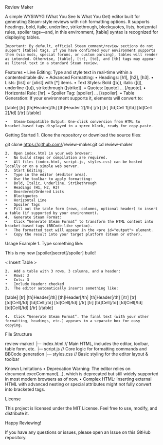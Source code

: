 Review Maker

A simple WYSIWYG (What You See Is What You Get) editor built for generating Steam-style reviews with rich formatting options. It supports headings, bold, italic, underline, strikethrough, blockquotes, lists, horizontal rules, spoiler tags—and, in this environment, [table] syntax is recognized for displaying tables.

	Important: By default, official Steam comment/review sections do not support [table] tags. If you have confirmed your environment supports them (via mods, special forums, or custom parsing), tables will render as intended. Otherwise, [table], [tr], [td], and [th] tags may appear as literal text in a standard Steam review.

Features
	•	Live Editing: Type and style text in real-time within a contenteditable div.
	•	Advanced Formatting:
	•	Headings: [h1], [h2], [h3].
	•	Lists: [list] or [olist] with [*] items.
	•	Text Styles: Bold ([b]), italic ([i]), underline ([u]), strikethrough ([strike]).
	•	Quotes: [quote] ... [/quote].
	•	Horizontal Rule: [hr].
	•	Spoiler Tag: [spoiler] ... [/spoiler].
	•	Table Generation:
If your environment supports it, <table> elements will convert to:

[table]
    [tr]
        [th]Header[/th]
        [th]Header 2[/th]
    [/tr]
    [tr]
        [td]Cell 1[/td]
        [td]Cell 2[/td]
    [/tr]
[/table]


	•	Steam-Compatible Output: One-click conversion from HTML to bracket-based tags displayed in a <pre> block, ready for copy-paste.

Getting Started
	1.	Clone the repository or download the source files:

git clone https://github.com/<your-username>/review-maker.git
cd review-maker


	2.	Open index.html in your web browser:
	•	No build steps or compilation are required.
	•	All files (index.html, script.js, styles.css) can be hosted locally or on a simple web server.
	3.	Start Editing:
	•	Type in the editor (#editor area).
	•	Use the toolbar to apply formatting:
	•	Bold, Italic, Underline, Strikethrough
	•	Headings (H1, H2, H3)
	•	Unordered/Ordered Lists
	•	Blockquotes
	•	Horizontal Line
	•	Spoiler Tags
	•	Fill out the table form (rows, columns, optional header) to insert a table (if supported by your environment).
	4.	Generate Steam Format:
	•	Click “Generate Steam Format” to transform the HTML content into bracket-based tags (BBCode-like syntax).
	•	The formatted text will appear in the <pre id="output"> element.
	•	Copy the result into your target platform (Steam or other).

Usage Example
	1.	Type something like:

This is my new [spoiler]secret[/spoiler] build!

< Insert Table >


	2.	Add a table with 3 rows, 3 columns, and a header:
	•	Rows: 3
	•	Cols: 3
	•	Include Header: checked
	3.	The editor automatically inserts something like:

[table]
    [tr]
        [th]Header[/th]
        [th]Header[/th]
        [th]Header[/th]
    [/tr]
    [tr]
        [td]Cell[/td]
        [td]Cell[/td]
        [td]Cell[/td]
    [/tr]
    [tr]
        [td]Cell[/td]
        [td]Cell[/td]
        [td]Cell[/td]
    [/tr]
[/table]


	4.	Click “Generate Steam Format”. The final text (with your other formatting, headings, etc.) appears in a separate box for easy copying.

File Structure

review-maker/
├─ index.html      // Main HTML, includes the editor, toolbar, table form, etc.
├─ script.js       // Core logic for formatting commands and BBCode generation
├─ styles.css      // Basic styling for the editor layout & toolbar

Known Limitations
	•	Deprecation Warning: The editor relies on document.execCommand(...), which is deprecated but still widely supported in most modern browsers as of now.
	•	Complex HTML: Inserting external HTML with advanced nesting or special attributes might not fully convert into bracketed tags.

License

This project is licensed under the MIT License. Feel free to use, modify, and distribute it.

Happy Reviewing!

If you have any questions or issues, please open an Issue on this GitHub repository.
